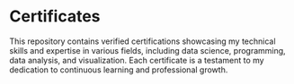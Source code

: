 # Certificates
This repository contains verified certifications showcasing my technical skills and expertise in various fields, including data science, programming, data analysis, and visualization. Each certificate is a testament to my dedication to continuous learning and professional growth.
